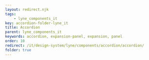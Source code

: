 ```yaml
---
layout: redirect.njk
tags: 
    - lyne_components_it
key: accordion-folder-lyne_it
title: Accordion
parent: lyne_components_it
keywords: accordion, expansion-panel, expansion, panel
order: 10
redirect: /it/design-system/lyne/components/accordion/accordion/
folder: true
---
```


